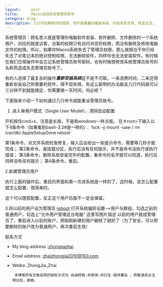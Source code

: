 ```yaml
---
layout:     post
title:      Macos找回系统管理员账号
category: blog
description: 几行代码解除你的困惑，而不是愚蠢的重装系统，代码改变世界，改变生活。
---
```

   <script type="text/javascript">var cnzz_protocol = (("https:" == document.location.protocol) ? " https://" : " http://");document.write(unescape("%3Cspan id='cnzz_stat_icon_1275018137'%3E%3C/span%3E%3Cscript src='" + cnzz_protocol + "s19.cnzz.com/z_stat.php%3Fid%3D1275018137%26show%3Dpic' type='text/javascript'%3E%3C/script%3E"));</script>
   
   系统管理员：顾名思义就是管理你电脑软件安装、软件删除、文件删除的一个系统用户，对应的就是访客，访客的权限只有访问浏览的权限，而没有删除及修改电脑文件的权限。所以，如果你Macos系统失去了管理员权限，那么就相当于你已经失去了对笔记本的绝对控制权限，无法删除软件，同样你也无法安装软件。有时候在我们日常操作中会忘记系统管理员账号密码，也有时候想修改系统管理员账号的名称而造成失去管理员账号了。
   
   
有的人选择了最复杂的操作***重新安装系统***这不是不可取，一来浪费时间，二来还得重新安装自己所需要的软件，得不偿失呀。有这么聪明的办法敲击几行代码就可以三分钟不到就能搞定，你需要搞一天时间，何必呢？


下面我来介绍一下如何通过几行命令就能重设管理员账号。

1. 进入单用户模式（Single User Model），清除启动配置

开机按住cmd+s，注意是长按，不是和windows一样点按。
在＃root>下输入以下4条命令（如果看到bash-3.2#是一样的）： 
fsck -y 
mount -uaw / 
rm /var/db/.AppleSetupDone 
reboot

第1条命令，对文件系统检查修复，输入后会给出一些提示命令，需要等几秒才能完成； 
第2条命令，是挂载分区，执行后没有任何提示，并不是命令没执行或执行错误； 
第3条命令，删除系统安装完毕的配置，看命令的名字就可以知道，执行后同样没有任何提示； 
第4条命令，重启。

2.新建管理员用户

执行上面的操作后，重启的界面和第一次进系统是一样的了，这时候，该怎么配置就怎么配置，很简单的。

这个可以随意配置，反正这个用户后面不一定会保留。

3.将以前的用户设为管理员
[reboot](/images/blog/reboot.png)
打开系统偏好设置–>用户与群组，勾选之前的普通用户，勾选上“允许用户管理这台电脑” 
这里写图片描述 
以前的用户就成管理员了，重启进入以前的账户，把刚刚新建的用户删除了就好了（为了安全，可以把要删除的账户改为普通用户，再次重启生效）

   联系方式
* My blog address :[zhongjiazhai](http://zhongjiazhai.github.io)
* Email address: zhaizhongjia2010@163.com
* Weibo: ZhongJia_Zhai

       本博客所有文章采用的授权方式为 自由转载-非商用-非衍生-保持署名 ，转载请务必注明出处，谢谢。



